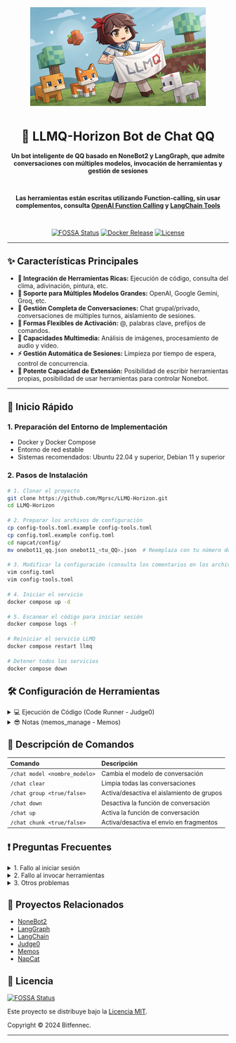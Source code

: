<div align="center">

<img src="static/LLMQ.webp" width="400" style="margin-bottom: 10px;">

# 🤖 LLMQ-Horizon Bot de Chat QQ

**Un bot inteligente de QQ basado en NoneBot2 y LangGraph, que admite conversaciones con múltiples modelos, invocación de herramientas y gestión de sesiones**

<br>

**Las herramientas están escritas utilizando Function-calling, sin usar complementos, consulta [OpenAI Function Calling](https://platform.openai.com/docs/guides/function-calling) y [LangChain Tools](https://python.langchain.com/docs/how_to/#tools)**

<br>

[![FOSSA Status](https://app.fossa.com/api/projects/git%2Bgithub.com%2FMgrsc%2FLLMQ-Horizon.svg?type=small)](https://app.fossa.com/projects/git%2Bgithub.com%2FMgrsc%2FLLMQ-Horizon?ref=badge_small)
[![Docker Release](https://img.shields.io/docker/pulls/bitfennec/llmq-horizon?color=%230077c8&label=Docker%20Pulls&logo=docker&logoColor=white&style=flat)](https://hub.docker.com/r/bitfennec/llmq-horizon)
[![License](https://img.shields.io/github/license/Mgrsc/LLMQ-Horizon?color=%2300c853&label=MIT%20License&style=flat)](https://github.com/Mgrsc/LLMQ-Horizon/blob/main/LICENSE)

</div>

---

## ✨ Características Principales

-   **🔌 Integración de Herramientas Ricas:** Ejecución de código, consulta del clima, adivinación, pintura, etc.
-   **🤖 Soporte para Múltiples Modelos Grandes:** OpenAI, Google Gemini, Groq, etc.
-   **💬 Gestión Completa de Conversaciones:** Chat grupal/privado, conversaciones de múltiples turnos, aislamiento de sesiones.
-   **🎯 Formas Flexibles de Activación:** @, palabras clave, prefijos de comandos.
-   **🎨 Capacidades Multimedia:** Análisis de imágenes, procesamiento de audio y video.
-   **⚡ Gestión Automática de Sesiones:** Limpieza por tiempo de espera, control de concurrencia.
-   **🦖 Potente Capacidad de Extensión:** Posibilidad de escribir herramientas propias, posibilidad de usar herramientas para controlar Nonebot.

---

## 🚀 Inicio Rápido

### 1. Preparación del Entorno de Implementación

-   Docker y Docker Compose
-   Entorno de red estable
-   Sistemas recomendados: Ubuntu 22.04 y superior, Debian 11 y superior

### 2. Pasos de Instalación

```bash
# 1. Clonar el proyecto
git clone https://github.com/Mgrsc/LLMQ-Horizon.git
cd LLMQ-Horizon

# 2. Preparar los archivos de configuración
cp config-tools.toml.example config-tools.toml
cp config.toml.example config.toml
cd napcat/config/
mv onebot11_qq.json onebot11_<tu_QQ>.json  # Reemplaza con tu número de QQ real

# 3. Modificar la configuración (consulta los comentarios en los archivos de configuración para realizar las modificaciones)
vim config.toml
vim config-tools.toml

# 4. Iniciar el servicio
docker compose up -d

# 5. Escanear el código para iniciar sesión
docker compose logs -f

# Reiniciar el servicio LLMQ
docker compose restart llmq

# Detener todos los servicios
docker compose down
```

## 🛠️ Configuración de Herramientas

<details>
<summary>💻 Ejecución de Código (Code Runner - Judge0)</summary>

[Tutorial oficial de implementación de Judge0](https://github.com/judge0/judge0/blob/master/CHANGELOG.md)

1. **Prepara un entorno Ubuntu 22.04 o superior y Docker, configura cgroup v1:**

    ```bash
    sudo sed -i 's/GRUB_CMDLINE_LINUX=""/GRUB_CMDLINE_LINUX="systemd.unified_cgroup_hierarchy=0"/' /etc/default/grub
    sudo update-grub
    sudo reboot
    ```

2. **Implementa Judge0:**

    ```bash
    wget https://github.com/judge0/judge0/releases/download/v1.13.1/judge0-v1.13.1.zip
    unzip judge0-v1.13.1.zip
    cd judge0-v1.13.1

    # Genera dos contraseñas y configúralas
    openssl rand -hex 32

    # Usa las contraseñas generadas para actualizar las variables REDIS_PASSWORD y POSTGRES_PASSWORD en el archivo judge0.conf.

    # Inicia el servicio
    docker-compose up -d db redis
    sleep 10s
    docker-compose up -d
    sleep 5s
    ```

    Tu instancia de Judge0 CE v1.13.1 ahora está activa y en funcionamiento; accede a http://<tu_dirección_IP_del_servidor>:2358/docs para obtener la documentación.

3. **Configura config-tools.toml:**

    ```toml
    [code_generation_running]
    judge0_url = "http://tu-servidor:2358"
    judge0_api_key = "tu-api-key"
    ```

</details>

<details>
<summary>😎 Notas (memos_manage - Memos)</summary>

[Tutorial oficial de implementación de Memos](https://www.usememos.com/docs/install/container-install)

1. **Prepara un entorno Ubuntu 22.04 o superior y Docker:**

2. **Escribe el archivo docker-compose.yaml**

    ```yaml
    services:
      memos:
        image: neosmemo/memos:stable
        container_name: memos
        ports:
          - 5230:5230
        volumes:
          - ./memos:/var/opt/memos
        restart: always
    ```

3. **Inicia Memos**

    ```shell
    docker compose up -d
    ```

    Ahora puedes acceder a Memos en http://<tu_dirección_IP_del_servidor>:5230, y obtener los Tokens en la configuración de Memos.

4. **Rellena el archivo de configuración**

    ```toml
    [memos]
    url = "http://tu-servidor:xxx"
    memos_token = "<introduce_los_tokens_obtenidos>"
    default_visibility = "PRIVATE"
    page_size = 10
    user_id = 6
    ```

</details>

## 📝 Descripción de Comandos

| Comando                      | Descripción                             |
| :------------------------ | :-------------------------------------- |
| `/chat model <nombre_modelo>`   | Cambia el modelo de conversación        |
| `/chat clear`             | Limpia todas las conversaciones          |
| `/chat group <true/false>` | Activa/desactiva el aislamiento de grupos |
| `/chat down`              | Desactiva la función de conversación     |
| `/chat up`                | Activa la función de conversación       |
| `/chat chunk <true/false>` | Activa/desactiva el envío en fragmentos  |

## ❗ Preguntas Frecuentes

<details>
<summary>1. Fallo al iniciar sesión</summary>

-   Verifica que la configuración del número de QQ sea correcta.
-   Confirma el formato del archivo de configuración de napcat.
-   Consulta los registros del contenedor napcat para solucionar el problema.

</details>

<details>
<summary>2. Fallo al invocar herramientas</summary>

-   Confirma que el modelo admita la capacidad de invocación de funciones.
-   Verifica la configuración de las claves API relacionadas.
-   Consulta los registros del contenedor LLMQ para localizar el error.
-   En el contenedor docker, añade [LangSmith](https://smith.langchain.com/) para depurar.

    ```yaml
    environment:
      - LANGCHAIN_TRACING_V2=true
      - LANGCHAIN_ENDPOINT="https://api.smith.langchain.com"
      - LANGCHAIN_API_KEY="<tu_clave_api>"
      - LANGCHAIN_PROJECT="<tu_nombre_de_proyecto>"
    ```

</details>

<details>
<summary>3. Otros problemas</summary>

-   Para otros problemas, por favor únete al grupo de QQ para discutir
    ![qrcode](static/qrcode.jpg)

</details>

## 🔗 Proyectos Relacionados

-   [NoneBot2](https://github.com/nonebot/nonebot2)
-   [LangGraph](https://github.com/langchain-ai/langgraph)
-   [LangChain](https://github.com/langchain-ai/langchain)
-   [Judge0](https://github.com/judge0/judge0)
-   [Memos](https://github.com/usememos/memos)
-   [NapCat](https://github.com/NapNeko/NapCatQQ)

## 📄 Licencia

[![FOSSA Status](https://app.fossa.com/api/projects/git%2Bgithub.com%2FMgrsc%2FLLMQ-Horizon.svg?type=large&issueType=license)](https://app.fossa.com/projects/git%2Bgithub.com%2FMgrsc%2FLLMQ-Horizon?ref=badge_large&issueType=license)

Este proyecto se distribuye bajo la [Licencia MIT](https://github.com/Mgrsc/LLMQ-Horizon/blob/main/LICENSE).

Copyright © 2024 Bitfennec.

---